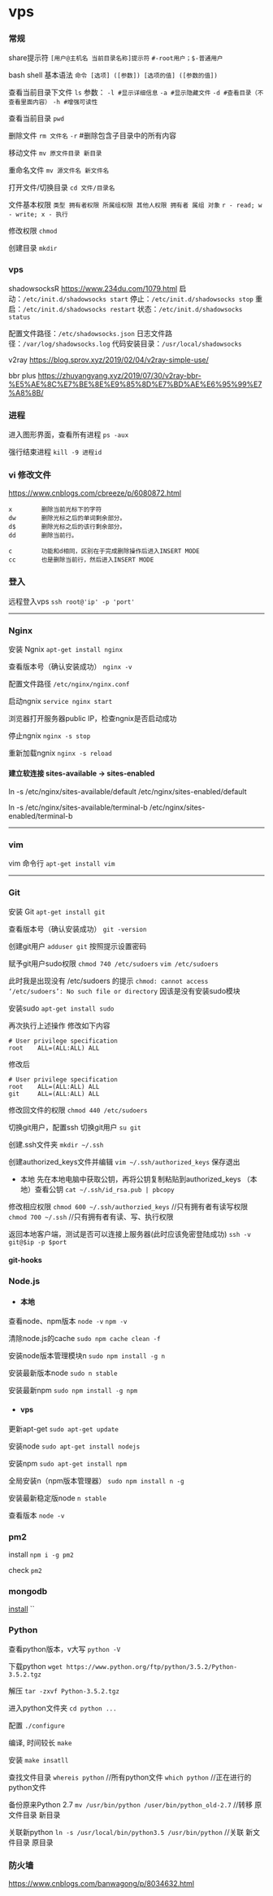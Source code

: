 # vps
### 常规
share提示符
`[用户@主机名 当前目录名称]提示符`
`#-root用户；$-普通用户`

bash shell 基本语法
`命令 [选项] ([参数]) [选项的值] ([参数的值])`

查看当前目录下文件
`ls`
参数： 
`-l #显示详细信息`
`-a #显示隐藏文件`
`-d #查看目录（不查看里面内容）`
`-h #增强可读性`

查看当前目录
`pwd`

删除文件
`rm 文件名`
`-r` #删除包含子目录中的所有内容

移动文件
`mv 原文件目录 新目录`

重命名文件
`mv 源文件名 新文件名`

打开文件/切换目录
`cd 文件/目录名`

文件基本权限
`类型 拥有者权限 所属组权限 其他人权限 拥有者 属组 对象`
`r - read; w - write; x - 执行`

修改权限
`chmod`

创建目录
`mkdir`

### vps
shadowsocksR
https://www.234du.com/1079.html
启动：`/etc/init.d/shadowsocks start`
停止：`/etc/init.d/shadowsocks stop`
重启：`/etc/init.d/shadowsocks restart`
状态：`/etc/init.d/shadowsocks status`

配置文件路径：`/etc/shadowsocks.json`
日志文件路径：`/var/log/shadowsocks.log`
代码安装目录：`/usr/local/shadowsocks`

v2ray
https://blog.sprov.xyz/2019/02/04/v2ray-simple-use/

bbr plus
https://zhuyangyang.xyz/2019/07/30/v2ray-bbr-%E5%AE%8C%E7%BE%8E%E9%85%8D%E7%BD%AE%E6%95%99%E7%A8%8B/

### 进程
进入图形界面，查看所有进程
`ps -aux`

强行结束进程
`kill -9 进程id`

### vi 修改文件
https://www.cnblogs.com/cbreeze/p/6080872.html
```
x        删除当前光标下的字符
dw       删除光标之后的单词剩余部分。
d$       删除光标之后的该行剩余部分。
dd       删除当前行。

c        功能和d相同，区别在于完成删除操作后进入INSERT MODE
cc       也是删除当前行，然后进入INSERT MODE
```
### 登入
远程登入vps
`ssh root@'ip' -p 'port'`

---
### Nginx
安装 Ngnix
`apt-get install nginx`

查看版本号（确认安装成功）
`nginx -v`

配置文件路径
`/etc/nginx/nginx.conf`

启动ngnix
`service nginx start`

浏览器打开服务器public IP，检查ngnix是否启动成功

停止ngnix
`nginx -s stop`

重新加载ngnix
`nginx -s reload`

#### 建立软连接 sites-available -> sites-enabled

ln -s /etc/nginx/sites-available/default /etc/nginx/sites-enabled/default

ln -s /etc/nginx/sites-available/terminal-b /etc/nginx/sites-enabled/terminal-b

---
### vim
vim 命令行
`apt-get install vim`

---
### Git
安装 Git
`apt-get install git`

查看版本号（确认安装成功）
`git -version`

创建git用户
`adduser git`
按照提示设置密码

赋予git用户sudo权限
`chmod 740 /etc/sudoers`
`vim /etc/sudoers`

此时我是出现没有 /etc/sudoers 的提示
`chmod: cannot access ‘/etc/sudoers’: No such file or directory`
因该是没有安装sudo模块

安装sudo
`apt-get install sudo`

再次执行上述操作
修改如下内容
```
# User privilege specification
root    ALL=(ALL:ALL) ALL
```
修改后
```
# User privilege specification
root    ALL=(ALL:ALL) ALL
git     ALL=(ALL:ALL) ALL
```

修改回文件的权限
`chmod 440 /etc/sudoers`

切换git用户，配置ssh
切换git用户
`su git`

创建.ssh文件夹
`mkdir ~/.ssh`

创建authorized_keys文件并编辑
`vim ~/.ssh/authorized_keys`
保存退出

- 本地
先在本地电脑中获取公钥，再将公钥复制粘贴到authorized_keys
（本地）查看公钥
`cat ~/.ssh/id_rsa.pub | pbcopy`

修改相应权限
`chmod 600 ~/.ssh/authorzied_keys` //只有拥有者有读写权限
`chmod 700 ~/.ssh` //只有拥有者有读、写、执行权限

返回本地客户端，测试是否可以连接上服务器(此时应该免密登陆成功)
`ssh -v git@$ip -p $port`

#### git-hooks

### Node.js

- #### 本地
查看node、npm版本
`node -v`
`npm -v`

清除node.js的cache
`sudo npm cache clean -f`

安装node版本管理模块n
`sudo npm install -g n`

安装最新版本node
`sudo n stable`

安装最新npm
`sudo npm install -g npm`

- #### vps
更新apt-get
`sudo apt-get update`

安装node
`sudo apt-get install nodejs`

安装npm
`sudo apt-get install npm`

全局安装n（npm版本管理器）
`sudo npm install n -g`

安装最新稳定版node
`n stable`

查看版本
`node -v`

### pm2
install
`npm i -g pm2`

check
`pm2`

### mongodb
[install](https://docs.mongodb.com/master/tutorial/install-mongodb-on-debian/)
``

### Python
查看python版本，v大写
`python -V`

下载python
`wget https://www.python.org/ftp/python/3.5.2/Python-3.5.2.tgz`

解压
`tar -zxvf Python-3.5.2.tgz`

进入python文件夹
`cd python ...`

配置
`./configure`

编译, 时间较长
`make`

安装
`make insatll`

查找文件目录
`whereis python` //所有python文件
`which python` //正在进行的python文件

备份原来Python 2.7
`mv /usr/bin/python /user/bin/python_old-2.7`
//转移 原文件目录 新目录

关联新python
`ln -s /usr/local/bin/python3.5 /usr/bin/python`
//关联 新文件目录 原目录


### 防火墙
https://www.cnblogs.com/banwagong/p/8034632.html